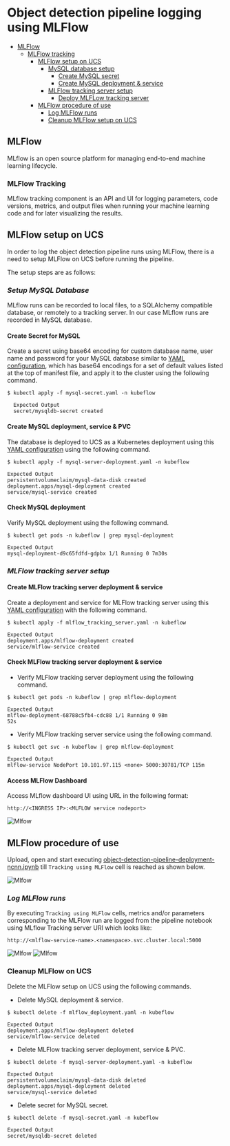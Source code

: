 # **Object detection pipeline logging using MLFlow**

<!-- vscode-markdown-toc -->
* [MLFlow](#mlflow)
     * [MLFlow tracking](#mlflowtracking)
          * [MLFlow setup on UCS](#mlflowsetup)
             * [MySQL database setup](#mysqlsetup)
	             * [Create MySQL secret](#mysqlsecret) 
                 * [Create MySQL deployment & service](#createmysqlservice)
	         * [MLFlow tracking server setup](#serversetup)
                 * [Deploy MLFLow tracking server](#deployserver)
          * [MLFlow procedure of use](#mlflowuse)
             * [Log MLFlow runs](#logruns)
             * [Cleanup MLFlow setup on UCS](#cleanupmlflow)
<!-- vscode-markdown-toc-config
	numbering=false
	autoSave=true
	/vscode-markdown-toc-config -->
<!-- /vscode-markdown-toc -->

## <a name='mlflow'></a>**MLFlow**

MLflow is an open source platform for managing end-to-end machine learning lifecycle.

### <a name='mlflowtracking'></a>**MLFlow Tracking**

MLflow tracking component is an API and UI for logging parameters, code versions, metrics, and output files when running your machine learning code and for later visualizing the results.

## <a name='mlflowsetup'></a>**MLFlow setup on UCS**

In order to log the object detection pipeline runs using MLFlow, there is a need to setup MLFlow on UCS before running the pipeline.

The setup steps are as follows:

### <a name='mysqlsetup'></a>***Setup MySQL Database***  

MLflow runs can be recorded to local files, to a SQLAlchemy compatible database, or remotely to a tracking server.
In our case MLflow runs are recorded in MySQL database.

#### <a name='mysqlsecret'></a> **Create Secret for MySQL**

Create a secret using base64 encoding for custom database name, user name and password for your MySQL database similar to [YAML configuration](mysql-secret.yaml), which has base64 encodings for a set of default values listed at the top of manifest file, and apply it to the cluster using the following command. 

```$ kubectl apply -f mysql-secret.yaml -n kubeflow```

```
  Expected Output
  secret/mysqldb-secret created
```

#### <a name='createmysqlservice'></a>**Create MySQL deployment, service & PVC**

The database is deployed to UCS as a Kubernetes deployment using this [YAML configuration](mysql-server-deployment.yaml) using the following command.

```$ kubectl apply -f mysql-server-deployment.yaml -n kubeflow```

```
Expected Output
persistentvolumeclaim/mysql-data-disk created
deployment.apps/mysql-deployment created
service/mysql-service created
```

#### **Check MySQL deployment**

Verify MySQL deployment using the following command.

```$ kubectl get pods -n kubeflow | grep mysql-deployment```

```
Expected Output
mysql-deployment-d9c65fdfd-gdpbx 1/1 Running 0 7m30s
```
### <a name='serversetup'></a>***MLFlow tracking server setup***  

#### <a name='deployserver'></a>**Create MLFlow tracking server deployment & service**

Create a deployment and service for MLFlow tracking server using this [YAML configuration](mlflow_tracking_server.yaml) with the following command.

```$ kubectl apply -f mlflow_tracking_server.yaml -n kubeflow```

```
Expected Output
deployment.apps/mlflow-deployment created
service/mlflow-service created
```

#### **Check MLFlow tracking server deployment & service**

* Verify MLFlow tracking server deployment using the following command.

```$ kubectl get pods -n kubeflow | grep mlflow-deployment```

```
Expected Output
mlflow-deployment-68788c5fb4-cdc88 1/1 Running 0 98m
52s
```
* Verify MLFlow tracking server service using the following command.

```$ kubectl get svc -n kubeflow | grep mlflow-deployment```

```
Expected Output
mlflow-service NodePort 10.101.97.115 <none> 5000:30781/TCP 115m
```
#### **Access MLFlow Dashboard**

Access MLflow dashboard UI using URL in the following format:

```http://<INGRESS IP>:<MLFLOW service nodeport>```

![Mlfow](pictures/vis0.PNG)

## <a name='mlflowuse'></a>**MLFlow procedure of use**

Upload, open and start executing [object-detection-pipeline-deployment-ncnn.ipynb](../object-detection-pipeline-deployment-ncnn.ipynb) till ```Tracking using MLFlow``` cell is reached as shown below.

![Mlfow](pictures/jp1.PNG)


### <a name='logruns'></a>***Log MLFlow runs***

By executing ```Tracking using MLFlow``` cells, metrics and/or parameters corresponding to the MLFlow run are logged from the pipeline notebook using MLflow Tracking server URI which looks like:

```http://<mlflow-service-name>.<namespace>.svc.cluster.local:5000```

![Mlfow](pictures/vis1.PNG)
![Mlfow](pictures/vis2.PNG)

### <a name='cleanupmlflow'></a>**Cleanup MLFlow on UCS**

Delete the MLFlow setup on UCS using the following commands.

* Delete MySQL deployment & service.

```$ kubectl delete -f mlflow_deployment.yaml -n kubeflow```

```
Expected Output
deployment.apps/mlflow-deployment deleted
service/mlflow-service deleted
```

* Delete MLFlow tracking server deployment, service & PVC.

```$ kubectl delete -f mysql-server-deployment.yaml -n kubeflow```

```
Expected Output
persistentvolumeclaim/mysql-data-disk deleted
deployment.apps/mysql-deployment deleted
service/mysql-service deleted
```

* Delete secret for MySQL secret.

```$ kubectl delete -f mysql-secret.yaml -n kubeflow```

```
Expected Output
secret/mysqldb-secret deleted
```
